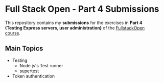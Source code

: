# Full Stack Open - Part 4 Submissions

This repository contains my **submissions** for the exercises in **Part 4 (Testing Express servers, user administration)** of the [FullstackOpen course](https://fullstackopen.com/en/).

## Main Topics

- Testing
  - Node.js's Test runner
  - supertest
- Token authentication
